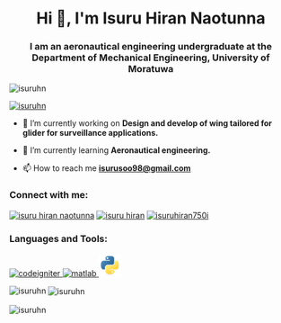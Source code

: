 <h1 align="center">Hi 👋, I'm Isuru Hiran Naotunna</h1>
<h3 align="center">I am an aeronautical engineering undergraduate at the Department of Mechanical Engineering, University of Moratuwa</h3>

<p align="left"> <img src="https://komarev.com/ghpvc/?username=isuruhn&label=Profile%20views&color=0e75b6&style=flat" alt="isuruhn" /> </p>

<p align="left"> <a href="https://github.com/ryo-ma/github-profile-trophy"><img src="https://github-profile-trophy.vercel.app/?username=isuruhn" alt="isuruhn" /></a> </p>

- 🔭 I’m currently working on **Design and develop of wing tailored for glider for surveillance applications.**

- 🌱 I’m currently learning **Aeronautical engineering.**

- 📫 How to reach me **isurusoo98@gmail.com**

<h3 align="left">Connect with me:</h3>
<p align="left">
<a href="https://linkedin.com/in/isuru hiran naotunna" target="blank"><img align="center" src="https://raw.githubusercontent.com/rahuldkjain/github-profile-readme-generator/master/src/images/icons/Social/linked-in-alt.svg" alt="isuru hiran naotunna" height="30" width="40" /></a>
<a href="https://fb.com/isuru hiran" target="blank"><img align="center" src="https://raw.githubusercontent.com/rahuldkjain/github-profile-readme-generator/master/src/images/icons/Social/facebook.svg" alt="isuru hiran" height="30" width="40" /></a>
<a href="https://instagram.com/isuruhiran750i" target="blank"><img align="center" src="https://raw.githubusercontent.com/rahuldkjain/github-profile-readme-generator/master/src/images/icons/Social/instagram.svg" alt="isuruhiran750i" height="30" width="40" /></a>
</p>

<h3 align="left">Languages and Tools:</h3>
<p align="left"> <a href="https://codeigniter.com" target="_blank" rel="noreferrer"> <img src="https://cdn.worldvectorlogo.com/logos/codeigniter.svg" alt="codeigniter" width="40" height="40"/> </a> <a href="https://www.mathworks.com/" target="_blank" rel="noreferrer"> <img src="https://upload.wikimedia.org/wikipedia/commons/2/21/Matlab_Logo.png" alt="matlab" width="40" height="40"/> </a> <a href="https://www.python.org" target="_blank" rel="noreferrer"> <img src="https://raw.githubusercontent.com/devicons/devicon/master/icons/python/python-original.svg" alt="python" width="40" height="40"/> </a> </p>

<p><img align="left" src="https://github-readme-stats.vercel.app/api/top-langs?username=isuruhn&show_icons=true&locale=en&layout=compact" alt="isuruhn" /></p>

<p>&nbsp;<img align="center" src="https://github-readme-stats.vercel.app/api?username=isuruhn&show_icons=true&locale=en" alt="isuruhn" /></p>

<p><img align="center" src="https://github-readme-streak-stats.herokuapp.com/?user=isuruhn&" alt="isuruhn" /></p>
